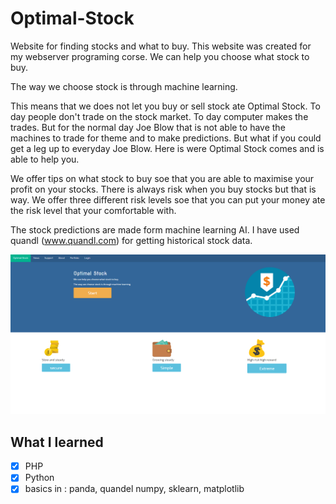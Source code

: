 # Optimal-Stock
Website for finding  stocks and what to buy. This website was created for my webserver programing corse.
We can help you choose what stock to buy.

The way we choose stock is through machine learning.

This means that we does not let you buy or sell stock ate Optimal Stock. To day people don't trade on the stock market. To day computer makes the trades. But for the normal day Joe Blow that is not able to have the machines to trade for theme and to make predictions.
But what if you could get a leg up to everyday Joe Blow. Here is were Optimal Stock comes and is able to help you.

We offer tips on what stock to buy soe that you are able to maximise your profit on your stocks. There is always risk when you buy stocks but that is way. We offer three different risk levels soe that you can put your money ate the risk level that your comfortable with.

The stock predictions are made form machine learning AI. I have used quandl (www.quandl.com) for getting historical stock data.

![alt text](Optimal_Stock.png)

## What I learned

- [x] PHP
- [x] Python 
- [x] basics in : panda, quandel numpy, sklearn, matplotlib  
